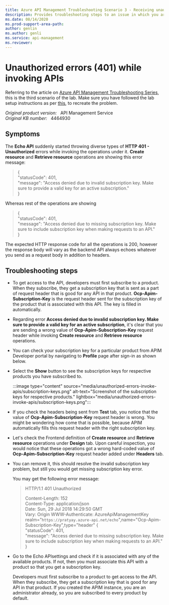 ```yaml
---
title: Azure API Management Troubleshooting Scenario 3 - Receiving unauthorized errors (401) while invoking APIs
description: Provides troubleshooting steps to an issue in which you are getting unauthorized errors (401) while invoking APIs.
ms.date: 08/14/2020
ms.prod-support-area-path: 
author: genlin
ms.author: genli
ms.service: api-management
ms.reviewer: 
---
```

# Unauthorized errors (401) while invoking APIs

Referring to the article on [Azure API Management Troubleshooting Series](apim-troubleshooting-series.md), this is the third scenario of the lab. Make sure you have followed the lab setup instructions as per [this](https://github.com/prchanda/apimlab), to recreate the problem.

_Original product version:_ &nbsp; API Management Service  
_Original KB number:_ &nbsp; 4464930

## Symptoms

The **Echo API** suddenly started throwing diverse types of **HTTP 401 - Unauthorized** errors while invoking the operations under it. **Create resource** and **Retrieve resource** operations are showing this error message:

> {  
  "statusCode": 401,  
  "message": "Access denied due to invalid subscription key. Make sure to provide a valid key for an active subscription."  
}

Whereas rest of the operations are showing

> {  
  "statusCode": 401,  
  "message": "Access denied due to missing subscription key. Make sure to include subscription key when making requests to an API."  
}

The expected HTTP response code for all the operations is 200, however the response body will vary as the backend API always echoes whatever you send as a request body in addition to headers.

## Troubleshooting steps

- To get access to the API, developers must first subscribe to a product. When they subscribe, they get a subscription key that is sent as a part of request header that is good for any API in that product. **Ocp-Apim-Subscription-Key** is the request header sent for the subscription key of the product that is associated with this API. The key is filled in automatically.
- Regarding error **Access denied due to invalid subscription key. Make sure to provide a valid key for an active subscription**, it's clear that you are sending a wrong value of **Ocp-Apim-Subscription-Key** request header while invoking **Create resource** and **Retrieve resource** operations.
- You can check your subscription key for a particular product from APIM Developer portal by navigating to **Profile** page after sign-in as shown below.
- Select the **Show** button to see the subscription keys for respective products you have subscribed to.

    :::image type="content" source="media/unauthorized-errors-invoke-apis/subscription-keys.png" alt-text="Screenshot of the subscription keys for respective products." lightbox="media/unauthorized-errors-invoke-apis/subscription-keys.png":::
- If you check the headers being sent from **Test** tab, you notice that the value of **Ocp-Apim-Subscription-Key** request header is wrong. You might be wondering how come that is possible, because APIM automatically fills this request header with the right subscription key.
- Let's check the Frontend definition of **Create resource** and **Retrieve resource** operations under **Design** tab. Upon careful inspection, you would notice that these operations got a wrong hard-coded value of **Ocp-Apim-Subscription-Key** request header added under **Headers** tab.
- You can remove it, this should resolve the invalid subscription key problem, but still you would get missing subscription key error.

    You may get the following error message:

    > HTTP/1.1 401 Unauthorized
    >
    > Content-Length: 152  
    > Content-Type: application/json  
    > Date: Sun, 29 Jul 2018 14:29:50 GMT  
    > Vary: Origin
    > WWW-Authenticate: AzureApiManagementKey realm="`https://pratyay.azure-api.net/echo`",name="Ocp-Apim-Subscription-Key",type="header" {  
    >   "statusCode": 401,  
    >  "message": "Access denied due to missing subscription key. Make sure to  include subscription key when making requests to an API."
    }

- Go to the Echo APIsettings and check if it is associated with any of the available products. If not, then you must associate this API with a product so that you get a subscription key.

    Developers must first subscribe to a product to get access to the API. When they subscribe, they get a subscription key that is good for any API in that product. If you created the APIM instance, you are an administrator already, so you are subscribed to every product by default.
